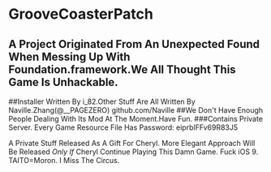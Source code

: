 # GrooveCoasterPatch
## A Project Originated From An Unexpected Found When Messing Up With Foundation.framework.We All Thought This Game Is Unhackable.
##Installer Written By i_82.Other Stuff Are All Written By Naville.Zhang(@__PAGEZERO) github.com/Naville
##We Don't Have Enough People Dealing With Its Mod At The Moment.Have Fun.
###Contains Private Server.
Every Game Resource File Has Password: eiprblFFv69R83J5


A Private Stuff Released As A Gift For Cheryl.
More Elegant Approach Will Be Released *Only If* Cheryl Continue Playing This Damn Game.
Fuck iOS 9.
TAITO=Moron.
I Miss The Circus.
